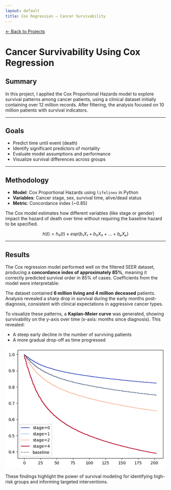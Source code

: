 ```yaml
---
layout: default
title: Cox Regression – Cancer Survivability
---
```


[← Back to Projects](/Projects)

#  Cancer Survivability Using Cox Regression

## Summary

In this project, I applied the Cox Proportional Hazards model to explore survival patterns among cancer patients, using a clinical dataset initially containing over 12 million records. After filtering, the analysis focused on 10 million patients with survival indicators.

---

## Goals

- Predict time until event (death)
- Identify significant predictors of mortality
- Evaluate model assumptions and performance
- Visualize survival differences across groups

---

## Methodology

- **Model**: Cox Proportional Hazards using `lifelines` in Python
- **Variables**: Cancer stage, sex, survival time, alive/dead status
- **Metric**: Concordance index (~0.85)

The Cox model estimates how different variables (like stage or gender) impact the hazard of death over time without requiring the baseline hazard to be specified.

```math
h(t) = h₀(t) × exp(b₁X₁ + b₂X₂ + ... + bₚXₚ)
```
---

## Results

The Cox regression model performed well on the filtered SEER dataset, producing a **concordance index of approximately 85%**, meaning it correctly predicted survival order in 85% of cases. Coefficients from the model were interpretable:  

The dataset contained **6 million living and 4 million deceased** patients. Analysis revealed a sharp drop in survival during the early months post-diagnosis, consistent with clinical expectations in aggressive cancer types.

To visualize these patterns, a **Kaplan-Meier curve** was generated, showing survivability on the y-axis over time (x-axis: months since diagnosis). This revealed:
- A steep early decline in the number of surviving patients
- A more gradual drop-off as time progressed

[![Cancer Image](/assets/images/stage-rate.png)](/assets/images/stage-rate.png)

These findings highlight the power of survival modeling for identifying high-risk groups and informing targeted interventions.
